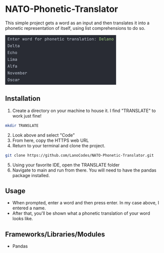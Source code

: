 # NATO-Phonetic-Translator
This simple project gets a word as an input and then translates it into a phonetic representation of itself, using list comprehensions to do so.

![img_1.png](img_1.png)

## Installation
1. Create a directory on your machine to house it. I find "TRANSLATE" to work just fine!
```bash 
mkdir TRANSLATE
```
2. Look above and select "Code"
3. From here, copy the HTTPS web URL
4. Return to your terminal and clone the project.
```bash
git clone https://github.com/LanoCodes/NATO-Phonetic-Translator.git
```
5. Using your favorite IDE, open the TRANSLATE folder
6. Navigate to main and run from there. You will need to have the pandas package installed.

## Usage
- When prompted, enter a word and then press enter. In my case above, I entered a name.
- After that, you'll be shown what a phonetic translation of your word looks like.

## Frameworks/Libraries/Modules
- Pandas